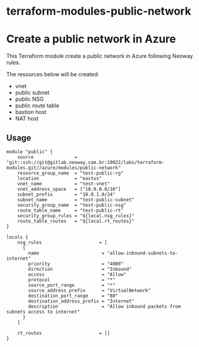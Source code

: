 # terraform-modules-public-network #

Create a public network in Azure
==============================================================================

This Terraform module create a public network in Azure following Neoway rules.

The resources below will be created:

 * vnet
 * public subnet
 * public NSG
 * public route table
 * bastion host
 * NAT host

Usage
-----

```hcl
module "public" {
    source               = "git::ssh://git@gitlab.neoway.com.br:10022/labs/terraform-modules.git//azure/modules/public-network"
    resource_group_name  = "test-public-rg"
    location             = "eastus"
    vnet_name            = "test-vnet"
    vnet_address_space   = ["10.0.0.0/16"]
    subnet_prefix        = "10.0.1.0/24"
    subnet_name          = "test-public-subnet"
    security_group_name  = "test-public-nsg"
    route_table_name     = "test-public-rt"
    security_group_rules = "${local.nsg_rules}"
    route_table_routes   = "${local.rt_routes}"
}

locals {
    nsg_rules                     = [
      {
        name                       = "allow-inbound-subnets-to-internet"
        priority                   = "4000"
        direction                  = "Inbound"
        access                     = "Allow"
        protocol                   = "*"
        source_port_range          = "*"
        source_address_prefix      = "VirtualNetwork"
        destination_port_range     = "80"
        destination_address_prefix = "Internet"
        description                = "Allow inbound packets from subnets access to internet"
      }
    ]

    rt_routes                     = []
}
```

